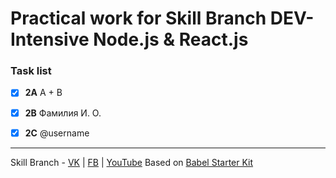 # Practical work for Skill Branch DEV-Intensive Node.js & React.js


### Task list
- [x] **2A**	A + B
- [x] **2B**	Фамилия И. О.
- [x] **2C**	@username


---
Skill Branch - [VK](https://vk.com/skillbranch) | [FB](https://www.facebook.com/SkillBranch/) | [YouTube](https://www.youtube.com/watch?v=fUK9iXVCmaQ)
Based on  [Babel Starter Kit](https://github.com/kriasoft/babel-starter-kit)
